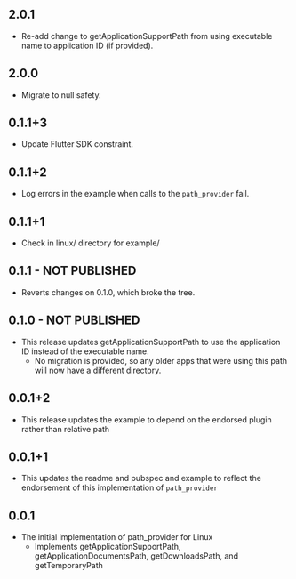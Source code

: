 ## 2.0.1

* Re-add change to getApplicationSupportPath from using executable name to application ID (if provided).

## 2.0.0

* Migrate to null safety.

## 0.1.1+3

* Update Flutter SDK constraint.

## 0.1.1+2

* Log errors in the example when calls to the `path_provider` fail.

## 0.1.1+1

* Check in linux/ directory for example/

## 0.1.1	- NOT PUBLISHED
* Reverts changes on 0.1.0, which broke the tree.


## 0.1.0	- NOT PUBLISHED
* This release updates getApplicationSupportPath to use the application ID instead of the executable name.
  * No migration is provided, so any older apps that were using this path will now have a different directory.

## 0.0.1+2
* This release updates the example to depend on the endorsed plugin rather than relative path

## 0.0.1+1
* This updates the readme and pubspec and example to reflect the endorsement of this implementation of `path_provider`

## 0.0.1
* The initial implementation of path_provider for Linux
  * Implements getApplicationSupportPath, getApplicationDocumentsPath, getDownloadsPath, and getTemporaryPath
